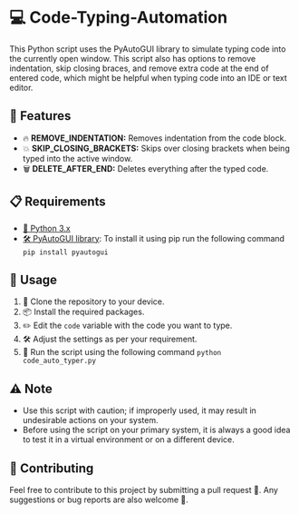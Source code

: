 # 💻 Code-Typing-Automation

This Python script uses the PyAutoGUI library to simulate typing code into the currently open window. This script also has options to remove indentation, skip closing braces, and remove extra code at the end of entered code, which might be helpful when typing code into an IDE or text editor.

## 🎉 Features

- 🔥 **REMOVE_INDENTATION:** Removes indentation from the code block.
- 💥 **SKIP_CLOSING_BRACKETS:** Skips over closing brackets when being typed into the active window.
- 🗑️ **DELETE_AFTER_END:** Deletes everything after the typed code.

## 📋 Requirements

- [🐍 Python 3.x](https://www.python.org/downloads/)
- [🛠️ PyAutoGUI library](https://pypi.org/project/PyAutoGUI/): To install it using pip run the following command `pip install pyautogui`

## 🚀 Usage

1. 💾 Clone the repository to your device.
2. 📦 Install the required packages.
3. ✏️ Edit the `code` variable with the code you want to type.
4. 🛠️ Adjust the settings as per your requirement.
5. 🚀 Run the script using the following command `python code_auto_typer.py`

## ⚠️ Note

- Use this script with caution; if improperly used, it may result in undesirable actions on your system.
- Before using the script on your primary system, it is always a good idea to test it in a virtual environment or on a different device.

## 🤝 Contributing

Feel free to contribute to this project by submitting a pull request 🙌. Any suggestions or bug reports are also welcome 💬.
